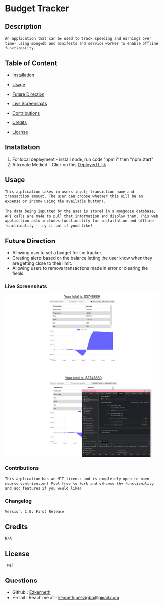 # Budget Tracker
      

## Description
    An application that can be used to track spending and earnings over time- using mongodb and manifests and service worker to enable offline functionality. 

## Table of Content
   
* [Installation](#installation)
     
* [Usage](#usage)

* [Future Direction](#Future-Direction)

* [Live Screenshots](#Live-Screenshots)

* [Contributions](#Contributions)
       
* [Credits](#credits)
    
* [License](#license)
     
  

    
  
## Installation
1.  For local deployment - install node, run code "npm i" then "npm start" 
2.  Alternate Method - Click on this [Deployed Link](https://obscure-spire-11105.herokuapp.com/)
  
## Usage
    This application takes in users input; transaction name and transaction amount. The user can choose whether this will be an expense or income using the available buttons. 

    The data being inputted by the user is stored in a mongoose database, API calls are made to pull that information and display them. This web application aslo includes functionality for installation and offline functionality - try it out if youd like! 

## Future Direction
* Allowing user to set a budget for the tracker.
* Creating alerts based on the balance letting the user know when they are getting close to their limit.
* Allowing users to remove transactions made in error or clearing the fields.

### Live Screenshots

![Live Budget application with text "Your total is (space for total)" and a transaction list with amounts, and a graph showing total over time](public/screenshots/Capture.PNG)
![Live Notes application running in offline mode"](public/screenshots/Capture1.PNG)

### Contributions 

    This application has an MIT license and is completely open to open source contribution! Feel free to fork and enhance the functionality and add features if you would like! 

### Changelog
    Version: 1.0: First Release 
    
## Credits
    N/A
    
## License
     MIT
      
    
## Questions
* Github : [Ezkenneth](github.com/Ezkenneth)
* E-mail : Reach me at - kennethjoeezigbo@gmail.com
